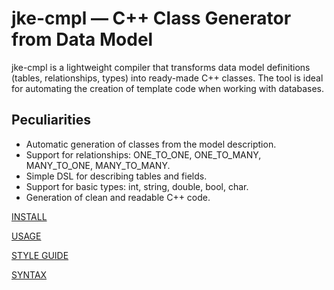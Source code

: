 
# jke-cmpl — C++ Class Generator from Data Model

jke-cmpl is a lightweight compiler that transforms data model definitions (tables, relationships, types) into ready-made C++ classes. The tool is ideal for automating the creation of template code when working with databases.

## Peculiarities

- Automatic generation of classes from the model description.
- Support for relationships: ONE_TO_ONE, ONE_TO_MANY, MANY_TO_ONE, MANY_TO_MANY.
- Simple DSL for describing tables and fields.
- Support for basic types: int, string, double, bool, char.
- Generation of clean and readable C++ code.


[INSTALL](/doc/installation.md)

[USAGE](/doc/usage.md)

[STYLE GUIDE](/doc/style_guide.md)

[SYNTAX](doc/syntax.md)